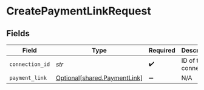 # CreatePaymentLinkRequest


## Fields

| Field                                                              | Type                                                               | Required                                                           | Description                                                        |
| ------------------------------------------------------------------ | ------------------------------------------------------------------ | ------------------------------------------------------------------ | ------------------------------------------------------------------ |
| `connection_id`                                                    | *str*                                                              | :heavy_check_mark:                                                 | ID of the connection                                               |
| `payment_link`                                                     | [Optional[shared.PaymentLink]](../../models/shared/paymentlink.md) | :heavy_minus_sign:                                                 | N/A                                                                |